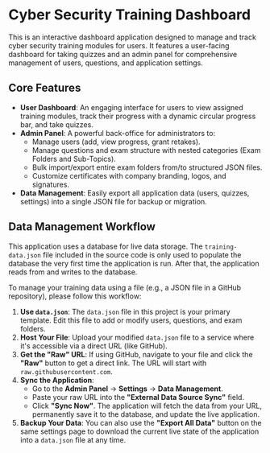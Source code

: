 # Cyber Security Training Dashboard

This is an interactive dashboard application designed to manage and track cyber security training modules for users. It features a user-facing dashboard for taking quizzes and an admin panel for comprehensive management of users, questions, and application settings.

## Core Features

- **User Dashboard**: An engaging interface for users to view assigned training modules, track their progress with a dynamic circular progress bar, and take quizzes.
- **Admin Panel**: A powerful back-office for administrators to:
  - Manage users (add, view progress, grant retakes).
  - Manage questions and exam structure with nested categories (Exam Folders and Sub-Topics).
  - Bulk import/export entire exam folders from/to structured JSON files.
  - Customize certificates with company branding, logos, and signatures.
- **Data Management**: Easily export all application data (users, quizzes, settings) into a single JSON file for backup or migration.

## Data Management Workflow

This application uses a database for live data storage. The `training-data.json` file included in the source code is only used to populate the database the very first time the application is run. After that, the application reads from and writes to the database.

To manage your training data using a file (e.g., a JSON file in a GitHub repository), please follow this workflow:

1.  **Use `data.json`**: The `data.json` file in this project is your primary template. Edit this file to add or modify users, questions, and exam folders.
2.  **Host Your File**: Upload your modified `data.json` file to a service where it's accessible via a direct URL (like GitHub).
3.  **Get the "Raw" URL**: If using GitHub, navigate to your file and click the **"Raw"** button to get a direct link. The URL will start with `raw.githubusercontent.com`.
4.  **Sync the Application**:
    - Go to the **Admin Panel** -> **Settings** -> **Data Management**.
    - Paste your raw URL into the **"External Data Source Sync"** field.
    - Click **"Sync Now"**. The application will fetch the data from your URL, permanently save it to the database, and update the live application.
5.  **Backup Your Data**: You can also use the **"Export All Data"** button on the same settings page to download the current live state of the application into a `data.json` file at any time.